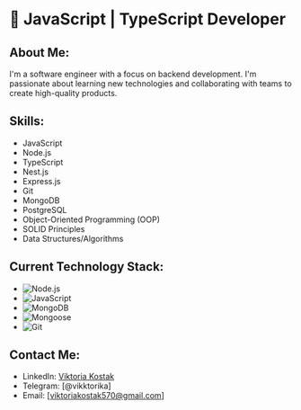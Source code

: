 # 🚀 JavaScript | TypeScript Developer


## About Me:
I'm a software engineer with a focus on backend development. I'm passionate about learning new technologies and collaborating with teams to create high-quality products.

## Skills:
- JavaScript
- Node.js
- TypeScript
- Nest.js
- Express.js
- Git
- MongoDB
- PostgreSQL
- Object-Oriented Programming (OOP)
- SOLID Principles
- Data Structures/Algorithms

## Current Technology Stack:
- ![Node.js](https://img.shields.io/badge/node.js-white?style=for-the-badge&logo=nodedotjs&logoColor=%23339933&labelColor=white&color=%23339933)
- ![JavaScript](https://img.shields.io/badge/javascript-%23fff?style=for-the-badge&logo=javascript&logoColor=%23F7DF1E&labelColor=white&color=%23F7DF1E)
- ![MongoDB](https://img.shields.io/badge/mongodb-white?style=for-the-badge&logo=mongodb&logoColor=%2347A248&labelColor=white&color=%2347A248)
- ![Mongoose](https://img.shields.io/badge/mongoose-white?style=for-the-badge&logo=mongoose&logoColor=%23F04D35&labelColor=white&color=%23F04D35)
- ![Git](https://img.shields.io/badge/git-white?style=for-the-badge&logo=git&logoColor=%23F05032&labelColor=white&color=%23F05032)

## Contact Me:
- LinkedIn: [Viktoria Kostak]([https://www.linkedin.com/in/viktoria-kostak-b555152aa/](https://www.linkedin.com/in/viktoriia-kostak-b555152aa/))
- Telegram: [@vikktorika]
- Email: [viktoriakostak570@gmail.com]
